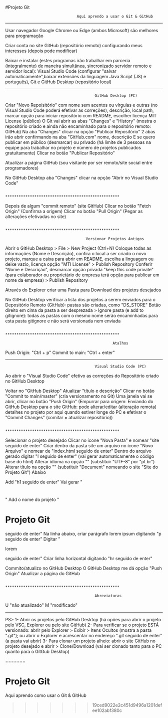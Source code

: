 #Projeto Git

                                    Aqui aprendo a usar o Git & GitHub
                                    
-------------------------------------------------------------------------------------------------------------------------
 
 Usar navegador Google Chrome ou Edge (ambos Microsoft) são melhores para programação
 
 Criar conta no site GitHub (repositório remoto) configurando meus interesses (depois pode modificar)

 Baixar e instalar (estes programas irão trabalhar em parceria (integralmente) de maneira simultânea, sincronizado servidor remoto e servidor local): Visual Studio Code (configurar "salvar automaticamente",baixar extensões da linguagem Java Script (JS) e português), Git e GitHub Desktop (repositório local)

 _________________________________________________________________________________________________________________________

                                            GitHub Desktop (PC)
 
 Criar "Novo Repoisitório" com nome sem acentos ou vírgulas e outras (no Visual Studio Code poderá efetivar as correções), descrição, local path, marcar opção para iniciar repositório com README, escolher licença MIT License (público)
 O Git vai abrir as abas "Changes" e "History" (mostra o repositório criado e ainda não encaminhado para o repositório remoto: GitHub)
 Na aba "Changes" clicar na opção "Publicar Repositório"
 2 abas irão abrir confirmando na aba "GitHub.com" nome, descrição E se quero publicar em público (desmarcar) ou privado (há limite de 3 pessoas na equipe para trabalhar no projeto e número de projetos publicados gratuitamente)
 Clicar no botão "Publicar Repositório"

 Atualizar a página GitHub (sou visitante por ser remoto/site social entre programadores)

 No GitHub Desktop aba "Changes" clicar na opção "Abrir no Visual Studio Code"


                            ***************************************************

Depois de algum "commit remoto" (site GitHub)
Clicar no botão "Fetch Origin" (Confirma a origem)
Clicar no botão "Pull Origin" (Pegar as alterações efetivadas no site)



                            ***************************************************

                                        Versionar Projetos Antigos

Abrir o GitHub Desktop > File > New Project (Ctrl+N)
Coloque todas as informações (Nome e Descrição), confira o local a ser criado o novo projeto, marque a caixa para abrir em README, escolha a linguagem ou deixe vazio, licença opção "MTI License" > Publish Repository
Conferir "Nome e Descrição", desmarcar opção privada "keep this code private" (para colaborador ou proprietário de empresa terá opção para publicar em nome da empresa) > Publish Repository

Através do Explorer criar uma Pasta para Download dos projetos desejados

No GitHub Desktop verificar a lista dos projetos a serem enviados para o Depositório Remoto (GitHub): pastas são criadas, como "DS_STORE"
Botão direito em cima da pasta a ser desprezada > Ignore pasta (e add to gitignore): todas as pastas com o mesmo nome serão encaminhadas para esta pasta gitignore e não será versionada nem enviada






                            ***************************************************

                                                    Atalhos
Push Origin: "Ctrl + p"
Commit to main: "Ctrl + enter"
 _________________________________________________________________________________________________________________________

                                            Visual Studio Code (PC)

Ao abrir o "Visual Studio Code" efetivo as correções do Repositório criado no GitHub Desktop

Voltar no "GitHub Desktop"
Atualizar "título e descrição"
Clicar no botão "Commit to main/master" (cria versionamento no Git)
Uma janela vai se abrir, clicar no botão "Push Origin" (Empurrar para origem: Enviando do GitHub Desktop para o site GitHub: pode alterar/editar (alteração remota) detalhes no projeto por aqui quando estiver longe do PC e efetivar o "Commit Changes" (comitar = atualizar repositório))

                           ***************************************************

Selecionar o projeto desejado
Clicar no ícone "Nova Pasta" e nomear "site seguido de enter"
Criar dentro da pasta site um arquivo no ícone "Novo Arquivo" e nomear de "index.html seguido de enter"
Dentro do arquivo gerado digitar "! seguido de enter" (vai gerar automaticamente o código base do html)
Alterar idioma na opção "<meta charset="UTF-8">" (substituir "UTF-8" por "pt.br")
Alterar título na opção "<title>Document</title>" (substituir "Document" nomeando o site "Site do Projeto Git")
Abaixo
</head>
<body>
Add "h1 seguido de enter"
Vai gerar "<h1></h1>"
Add o nome do projeto "<h1>Projeto Git</h1> seguido de enter"
Na linha abaixo, criar parágrafo lorem ipsum digitando "p seguido de enter"
Digitar "<p>lorem</p> seguido de enter"
Criar linha horizontal digitando "hr seguido de enter"

Commito/atualizo no GitHub Desktop
O GitHub Desktop me dá opção "Push Origin"
Atualizar a página do GitHub

                            ***************************************************

                                            Abreviaturas
U "não atualizado"
M "modificado"                                            
_______________________________________________________________________________________________________________

PS>
1- Abrir os projetos pelo GitHub Desktop (há opões para abrir o projeto pelo VSC, Explorer ou pelo site GitHub)
2- Para verificar se o projeto ESTÁ versionado: abrir pelo Explorer > Exibir > Itens Ocultos (mostra a pasta ".git"); ou abrir o Explorer e acrescentar no endereço "\.git seguido de enter" (a pasta vai abrir)
3- Para clonar um projeto alheio: abrir o site GitHub no projeto desejado e abrir > Clone/Download (vai ser clonado tanto para o PC quanto para o GitGub Desktop)






=======
# Projeto Git
 Aqui aprendo como usar o Git & GitHub
>>>>>>> 19ced9022e2c451d9496a1201defee102abf380c

